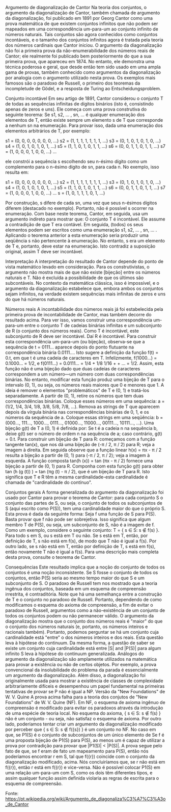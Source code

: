 Argumento de diagonalização de Cantor
Na teoria dos conjuntos, o argumento da diagonalização de Cantor, também chamada de argumento da diagonalização, foi publicado em 1891 por Georg Cantor como uma prova matemática de que existem conjuntos infinitos que não podem ser mapeados em uma correspondência um-para-um ao conjunto infinito de números naturais. Tais conjuntos são agora conhecidos como conjuntos incontáveis, e o tamanho dos conjuntos infinitos agora é tratada pela teoria dos números cardinais que Cantor iniciou.
O argumento da diagonalização não foi a primeira prova da não-enumerabilidade dos números reais de Cantor; ele realmente foi publicado bem posteriormente do que a sua primeira prova, que apareceu em 1874. No entanto, ele demonstra uma técnica poderosa e geral, que desde então tem sido usado em uma ampla gama de provas, também conhecido como argumentos da diagonalização por analogia com o argumento utilizado nesta prova. Os exemplos mais famosos são o paradoxo de Russell, o primeiro dos teoremas da incompletude de Gödel, e a resposta de Turing ao Entscheidungsproblem.


Conjunto incontável
Em seu artigo de 1891, Cantor considerou o conjunto T de todas as sequências infinitas de dígitos binários (isto é, consistindo apenas de zeros e uns). Ele começa com uma prova construtiva do seguinte teorema:
Se s1, s2, … , sn, … é qualquer enumeração dos elementos de T, então existe sempre um elemento s de T que corresponde a nenhum sn na enumeração.
Para provar isso, dada uma enumeração dos elementos arbitrários de T, por exemplo:

s1 =	(0,	0,	0,	0,	0,	0,	0,	...)
s2 =	(1,	1,	1,	1,	1,	1,	1,	...)
s3 =	(0,	1,	0,	1,	0,	1,	0,	...)
s4 =	(1,	0,	1,	0,	1,	0,	1,	...)
s5 =	(1,	1,	0,	1,	0,	1,	1,	...)
s6 =	(0,	0,	1,	1,	0,	1,	1,	...)
s7 =	(1,	0,	0,	0,	1,	0,	0,	...)
...

ele constrói a sequência s escolhendo seu n-ésimo dígito como um complemento para o n-ésimo dígito de sn, para cada n. No exemplo, isso resulta em:

s1	=	(0,	0,	0,	0,	0,	0,	0,	...)
s2	=	(1,	1,	1,	1,	1,	1,	1,	...)
s3	=	(0,	1,	0,	1,	0,	1,	0,	...)
s4	=	(1,	0,	1,	0,	1,	0,	1,	...)
s5	=	(1,	1,	0,	1,	0,	1,	1,	...)
s6	=	(0,	0,	1,	1,	0,	1,	1,	...)
s7	=	(1,	0,	0,	0,	1,	0,	0,	...)
...
s	=	(1,	0,	1,	1,	1,	0,	1,	...)

Por construção, s difere de cada sn, uma vez que seus n-ésimos dígitos diferem (destacado no exemplo). Portanto, não é possível s ocorrer na enumeração.
Com base neste teorema, Cantor, em seguida, usa um argumento indireto para mostrar que:
O conjunto T é incontável.
Ele assume a contradição de que T era contável. Em seguida, (todos) os seus elementos podem ser escritos como uma enumeração s1, s2, … , sn, … . Aplicando o teorema anterior a esta enumeração seria produzir uma seqüência s não pertencente à enumeração. No entanto, s era um elemento de T e, portanto, deve estar na enumeração. Isto contradiz a suposição original, assim T deve ser incontável.


Interpretação
A interpretação do resultado de Cantor depende do ponto de vista matemático levado em consideração. Para os construtivistas, o argumento não mostra mais de que não existe [bijeção] entre os números naturais e T. Não é excluída a possibilidade de que os últimos são subcontáveis. No contexto da matemática clássica, isso é impossível, e o argumento da diagonalização estabelece que, embora ambos os conjuntos sejam infinitos, na verdade existem sequências mais infinitas de zeros e uns do que há números naturais.


Números reais
A incontabilidade dos números reais já foi estabelecida pela primeira prova de incontabilidade de Cantor, mas também decorre do resultado acima. Para ver isso, vamos construir uma correspondência um-para-um entre o conjunto T de cadeias binárias infinitas e um subconjunto de R (o conjunto dos números reais). Como T é incontável, este subconjunto de R deve ser incontável. Daí R é incontável.
Para construir esta correspondência um-para-um (ou bijeção), observa-se que a sequência de t = 0111… aparece depois do ponto flutuante na correspondência binária 0.0111…. Isto sugere a definição da função f(t) = 0.t, em que t é uma cadeia de caracteres em T. Infelizmente, f(1000…) = 0.1000… = 1/2, e f(0111…) = 0.0111… = 1/4 + 1/8 1/16 + + … = 1/2. Assim, esta função não é uma bijeção dado que duas cadeias de caracteres correspondem a um número—um número com duas correspondências binárias.
No entanto, modificar esta função produz uma bijeção de T para o intervalo (0, 1), ou seja, os números reais maiores que 0 e menores que 1. A ideia é remover o elementos "problemáticos" de T e (0, 1) e tratá-los separadamente. A partir de (0, 1), retire os números que tem duas correspondências binárias. Coloque esses números em uma sequência: a = (1/2, 1/4, 3/4, 1/8, 3/8, 5/8, 7/8, ...). Remova as strings de T que aparecem depois da vírgula binária nas correspondências binárias de 0, 1, e os números da sequência de a. Coloque essas strings em uma seqüência: b = (000…, 111…, 1000…, 0111…, 01000…, 11000…, 00111…, 10111…, ...). Uma bijeção g(t) de T a (0, 1) é definida por: Se t é a cadeia n na sequência b, deixe g(t) ser o número de ordem n na sequência de a; caso contrário, g(t) = 0.t.
Para construir um bijeção de T para R: começamos com a função tangente tan(x), que nos dá uma bijeção de (-π / 2, π / 2) para R; veja a imagem à direita. Em seguida observe que a função linear h(x) = πx - π / 2 resulta a bijeção a partir de (0, 1) para (-π / 2, π / 2); veja a imagem à esquerda. A função composta tan(h (x)) = tan (πx - π / 2) fornece uma bijeção a partir de (0, 1) para R. Componha com esta função g(t) para obter tan (h (g (t)) ) = tan (πg (t) - π / 2), que é um bijeção de T para R. Isto significa que T e R têm a mesma cardinalidade-esta cardinalidade é chamada de "cardinalidade do contínuo".


Conjuntos gerais
A forma generalizada do argumento da diagonalização foi usado por Cantor para provar o teorema de Cantor: para cada conjunto S o conjunto das partes de S, ou seja, o conjunto de todos os subconjuntos de S (aqui escrito como P(S)), tem uma cardinalidade maior do que o próprio S. Esta prova é dada da seguinte forma:
Seja f uma função de S para P(S). Basta provar que f não pode ser sobrejetiva. Isso significa que algum membro T de P(S), ou seja, um subconjunto de S, não é a imagem de f. Como um exemplo, considere o seguinte conjunto:
T = { s ∈ S: s ∉ f(s) }.
Para todo s em S, ou s está em T ou não. Se s está em T, então, por definição de T, s não está em f(s), de modo que T não é igual a f(s). Por outro lado, se s não está em T, então por definição de T, s está em f(s), então novamente T não é igual a f(s). Para uma descrição mais completa desta prova, consulte o teorema de Cantor.


Consequências
Este resultado implica que a noção do conjunto de todos os conjuntos é uma noção inconsistente. Se S fosse o conjunto de todos os conjuntos, então P(S) seria ao mesmo tempo maior do que S e um subconjunto de S.
O paradoxo de Russell tem nos mostrado que a teoria ingênua dos conjuntos, baseada em um esquema de compreensão irrestrita, é contraditória. Note que há uma semelhança entre a construção de T e o conjunto no paradoxo de Russell. Portanto, dependendo de como modificamos o esquema do axioma de compreensão, a fim de evitar o paradoxo de Russell, argumentos como a não-existência de um conjunto de todos os conjuntos podem ou não permanecer válido.
O argumento da diagonalização mostra que o conjunto dos números reais é "maior" do que o conjunto dos números naturais (e, portanto, os números inteiros e racionais também). Portanto, podemos perguntar se há um conjunto cuja cardinalidade está "entre" o dos números inteiros e dos reais. Esta questão leva à hipótese do continuum. Da mesma forma, a questão de saber se existe um conjunto cuja cardinalidade está entre |S| and |P(S)| para algum infinito S leva à hipótese do continuum generalizada.
Análogos do argumento da diagonalização são amplamente utilizados na matemática para provar a existência ou não de certos objetos. Por exemplo, a prova convencional da insolubilidade do problema da parada é essencialmente um argumento da diagonalização. Além disso, a diagonalização foi originalmente usada para mostrar a existência de classes de complexidade arbitrariamente difíceis e desempenhou um papel fundamental na primeiras tentativas de provar se P não é igual a NP.
Versão da "New Foundations" de W. V. Quine
A prova acima falha para a teoria dos conjutos de "New Foundations" de W. V. Quine (NF). Em NF, o esquema de axioma ingênuo de compreensão é modificado para evitar os paradoxos através da introdução de uma espécie de teoria local. No esquema do axioma,
{ s ∈ S: s ∉ f(s) }
não é um conjunto - ou seja, não satisfaz o esquema de axioma. Por outro lado, poderíamos tentar criar um argumento da diagonalização modificado por perceber que
{ s ∈ S: s ∉ f({s}) }
é um conjunto no NF. No caso em que, se P1(S) é o conjunto de subconjuntos de um único elemento de Se f é uma proposta bijeção de P1(S) para P(S), ao menos um é capaz de utilizar a prova por contradição para provar que |P1(S)| < |P(S)|.
A prova segue pelo fato de que, se f eram de fato um mapeamento para P(S), então nós poderíamos encontrar r em S, tal que f({r}) coincide com o conjunto da diagonalização modificado, acima. Nós concluiríamos que, se r não está em f({r}), então r está em f({r}) e vice-versa.
Não é possível colocar P1(S) em uma relação um-para-um com S, como os dois têm diferentes tipos, e assim qualquer função assim definida violaria as regras de escrita para o esquema de compreensão.


Fonte: https://pt.wikipedia.org/wiki/Argumento_de_diagonaliza%C3%A7%C3%A3o_de_Cantor
